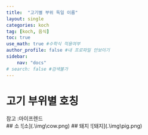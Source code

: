```yaml
---
title:  "고기별 부위 독일 이름"
layout: single
categories: koch
tag: [koch, 음식]
toc: true
use_math: true #수학식 적용여부
author_profile: false #내 프로파일 안보이기
sidebar:
    nav: "docs" 
# search: false #검색불가
---
```


# 고기 부위별 호칭


<div class = ".notice--info">
참고 :마이프렌드

</div>
## 소
![소](.\img\cow.png)
## 돼지
![돼지](.\img\pig.png)


